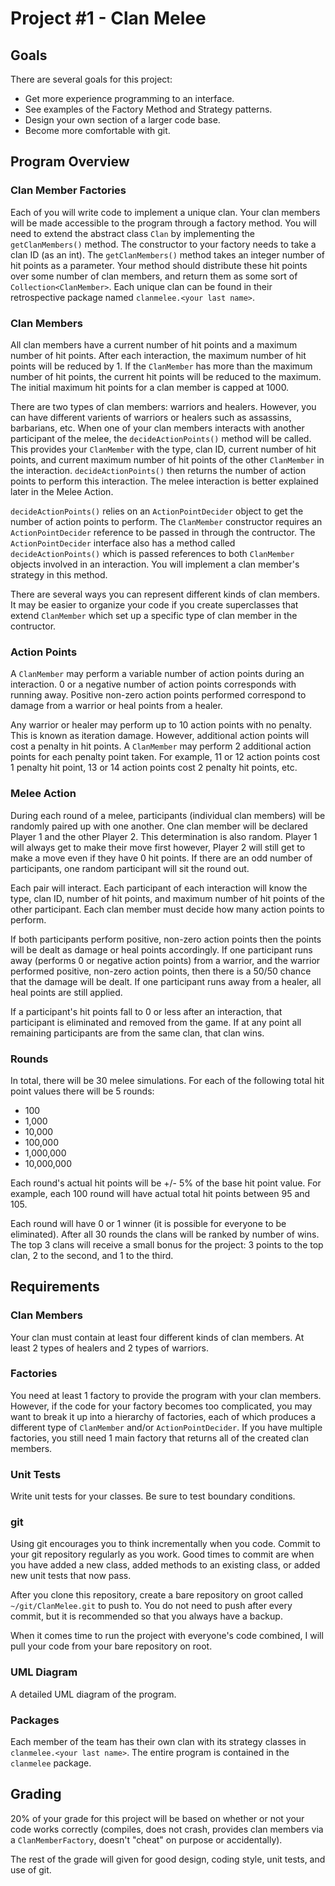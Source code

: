 # Project #1 - Clan Melee

## Goals

There are several goals for this project:

* Get more experience programming to an interface.
* See examples of the Factory Method and Strategy patterns.
* Design your own section of a larger code base.
* Become more comfortable with git.

## Program Overview

### Clan Member Factories

Each of you will write code to implement a unique clan. Your clan members will
be made accessible to the program through a factory method. You will need to
extend the abstract class `Clan` by implementing the `getClanMembers()`
method. The constructor to your factory needs to take a clan ID (as an
int). The `getClanMembers()` method takes an integer number of hit points as a
parameter. Your method should distribute these hit points over some number of
clan members, and return them as some sort of `Collection<ClanMember>`. Each unique clan
can be found in their retrospective package named `clanmelee.<your last name>`.

### Clan Members

All clan members have a current number of hit points and a maximum number of
hit points. After each interaction, the maximum number of hit points will be
reduced by 1. If the `ClanMember` has more than the maximum number of hit
points, the current hit points will be reduced to the maximum. The initial
maximum hit points for a clan member is capped at 1000.

There are two types of clan members: warriors and healers. However, you can have 
different varients of warriors or healers such as assassins, barbarians, etc. When one of your
clan members interacts with another participant of the melee, the
`decideActionPoints()` method will be called. This provides your `ClanMember`
with the type, clan ID, current number of hit points, and current maximum
number of hit points of the other `ClanMember` in the
interaction. `decideActionPoints()` then returns the number of action points to
perform this interaction. The melee interaction is better explained later in the Melee Action.

`decideActionPoints()` relies on an `ActionPointDecider` object to get the
number of action points to perform. The `ClanMember` constructor requires an
`ActionPointDecider` reference to be passed in through the contructor. The
`ActionPointDecider` interface also has a method called `decideActionPoints()`
which is passed references to both `ClanMember` objects involved in an
interaction. You will implement a clan member's strategy in this method.

There are several ways you can represent different kinds of clan members. It
may be easier to organize your code if you create superclasses that extend
`ClanMember` which set up a specific type of clan member in the contructor.

### Action Points

A `ClanMember` may perform a variable number of action points during an
interaction. 0 or a negative number of action points corresponds with running
away. Positive non-zero action points performed correspond to damage from a
warrior or heal points from a healer.

Any warrior or healer may perform up to 10 action points with no
penalty. This is known as iteration damage. However, additional action points will cost a penalty in hit
points. A `ClanMember` may perform 2 additional action points for each penalty
point taken. For example, 11 or 12 action points cost 1 penalty hit point, 13 or
14 action points cost 2 penalty hit points, etc.

### Melee Action

During each round of a melee, participants (individual clan members) will be
randomly paired up with one another. One clan member will be declared Player 1 and the
other Player 2. This determination is also random. Player 1 will always get to make
their move first however, Player 2 will still get to make a move even if they have 0 hit
points. If there are an odd number of
participants, one random participant will sit the round out. 

Each pair will interact. Each participant of each interaction will know the
type, clan ID, number of hit points, and maximum number of hit points of the
other participant. Each clan member must decide how many action points to
perform. 

If both participants perform positive, non-zero action points then the points
will be dealt as damage or heal points accordingly. If one participant runs
away (performs 0 or negative action points) from a warrior, and the warrior
performed positive, non-zero action points, then there is a 50/50 chance that
the damage will be dealt. If one participant runs away from a healer, all heal
points are still applied.

If a participant's hit points fall to 0 or less after an interaction, that
participant is eliminated and removed from the game. If at any point all
remaining participants are from the same clan, that clan wins.

### Rounds

In total, there will be 30 melee simulations. For each of the
following total hit point values there will be 5 rounds:

* 100
* 1,000
* 10,000
* 100,000
* 1,000,000
* 10,000,000

Each round's actual hit points will be +/- 5% of the base hit point value. For
example, each 100 round will have actual total hit points between 95 and 105.

Each round will have 0 or 1 winner (it is possible for everyone to be
eliminated). After all 30 rounds the clans will be ranked by number of
wins. The top 3 clans will receive a small bonus for the project: 3 points to
the top clan, 2 to the second, and 1 to the third.

## Requirements

### Clan Members

Your clan must contain at least four different kinds of clan members. At
least 2 types of healers and 2 types of warriors.

### Factories

You need at least 1 factory to provide the program with your clan
members. However, if the code for your factory becomes too complicated, you may
want to break it up into a hierarchy of factories, each of which produces a
different type of `ClanMember` and/or `ActionPointDecider`. If you have
multiple factories, you still need 1 main factory that returns all of the
created clan members.

### Unit Tests

Write unit tests for your classes. Be sure to test boundary conditions.

### git

Using git encourages you to think incrementally when you code. Commit to your
git repository regularly as you work. Good times to commit are when you have
added a new class, added methods to an existing class, or added new unit tests
that now pass.

After you clone this repository, create a bare repository on groot called
`~/git/ClanMelee.git` to push to. You do not need to push after every commit,
but it is recommended so that you always have a backup.

When it comes time to run the project with everyone's code combined, I will
pull your code from your bare repository on root.

### UML Diagram

A detailed UML diagram of the program.

### Packages

Each member of the team has their own clan with its strategy classes in `clanmelee.<your last name>`. The entire
program is contained in the `clanmelee` package.

## Grading

20% of your grade for this project will be based on whether or not your code
works correctly (compiles, does not crash, provides clan members via a
`ClanMemberFactory`, doesn't "cheat" on purpose or accidentally).

The rest of the grade will given for good design, coding style, unit tests, and
use of git.

